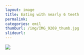 ```yaml
---
layout: image
title: Eating with nearly 6 teeth
permalink: 
categories: emil
thumburl: /img/IMG_9269_thumb.jpg
slideurl: 
---
```


![](/img/IMG_9269.jpg)



